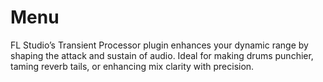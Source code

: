 # Menu
FL Studio’s Transient Processor plugin enhances your dynamic range by shaping the attack and sustain of audio. Ideal for making drums punchier, taming reverb tails, or enhancing mix clarity with precision.
